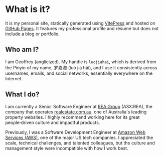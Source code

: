 # What is it?

It is my personal site, statically generated using [VitePress](https://vitepress.dev/) and hosted on [GitHub Pages](https://docs.github.com/en/pages). It features my professional profile and résumé but does not include a blog or portfolio.

## Who am I?

I am Geoffrey (anglicized). My handle is `luojiahai`, which is derived from the Pinyin of my name, 罗嘉海 (luó jiā hǎi), and I use it consistently across usernames, emails, and social networks, essentially everywhere on the Internet.

## What I do?

I am currently a Senior Software Engineer at [REA Group](https://www.rea-group.com/) (ASX:REA), the company that operates [realestate.com.au](https://www.realestate.com.au/), one of Australia's leading property websites. I highly recommend working here for its great people‑driven culture and impactful products.

Previously, I was a Software Development Engineer at [Amazon Web Services (AWS)](https://aws.amazon.com/), one of the major US tech companies. I appreciated the scale, technical challenges, and talented colleagues, but the culture and management style were incompatible with how I work best.
